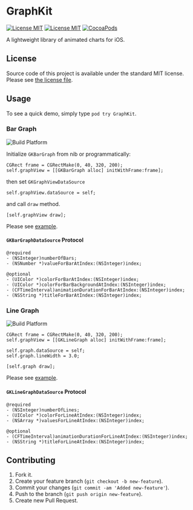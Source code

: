 # GraphKit

[![License MIT](https://img.shields.io/badge/contact-@MichalKonturek-blue.svg?style=flat)](http://twitter.com/michalkonturek)
[![License MIT](https://img.shields.io/badge/license-MIT-blue.svg?style=flat)](https://github.com/michalkonturek/GraphKit/blob/master/LICENSE)
[![CocoaPods](https://img.shields.io/cocoapods/v/GraphKit.svg?style=flat)](https://github.com/michalkonturek/GraphKit)

A lightweight library of animated charts for iOS.

## License

Source code of this project is available under the standard MIT license. Please see [the license file][LICENSE].

[PODS]:http://cocoapods.org/
[LICENSE]:https://github.com/michalkonturek/GraphKit/blob/master/LICENSE

## Usage

To see a quick demo, simply type `pod try GraphKit`.

### Bar Graph

![Build Platform](images/bar-graph.png)

Initialize `GKBarGraph` from nib or programmatically:

```objc
CGRect frame = CGRectMake(0, 40, 320, 200);
self.graphView = [[GKBarGraph alloc] initWithFrame:frame];
```

then set `GKGraphViewDataSource`

```objc
self.graphView.dataSource = self;
```

and call `draw` method.

```objc
[self.graphView draw];
```

Please see [example][BAR].

[BAR]:https://github.com/michalkonturek/GraphKit/blob/master/GraphKit/Example/ExampleBarGraphVC.m

#### `GKBarGraphDataSource` Protocol

```objc
@required
- (NSInteger)numberOfBars;
- (NSNumber *)valueForBarAtIndex:(NSInteger)index;

@optional
- (UIColor *)colorForBarAtIndex:(NSInteger)index;
- (UIColor *)colorForBarBackgroundAtIndex:(NSInteger)index;
- (CFTimeInterval)animationDurationForBarAtIndex:(NSInteger)index;
- (NSString *)titleForBarAtIndex:(NSInteger)index;
```

### Line Graph

![Build Platform](images/line-graph.png)

```objc
CGRect frame = CGRectMake(0, 40, 320, 200);
self.graphView = [[GKLineGraph alloc] initWithFrame:frame];

self.graph.dataSource = self;
self.graph.lineWidth = 3.0;

[self.graph draw];
```

Please see [example][LINE].

[LINE]:https://github.com/michalkonturek/GraphKit/blob/master/GraphKit/Example/ExampleLineGraph.m

#### `GKLineGraphDataSource` Protocol

```objc
@required
- (NSInteger)numberOfLines;
- (UIColor *)colorForLineAtIndex:(NSInteger)index;
- (NSArray *)valuesForLineAtIndex:(NSInteger)index;

@optional
- (CFTimeInterval)animationDurationForLineAtIndex:(NSInteger)index;
- (NSString *)titleForLineAtIndex:(NSInteger)index;
```

## Contributing

1. Fork it.
2. Create your feature branch (`git checkout -b new-feature`).
3. Commit your changes (`git commit -am 'Added new-feature'`).
4. Push to the branch (`git push origin new-feature`).
5. Create new Pull Request.
